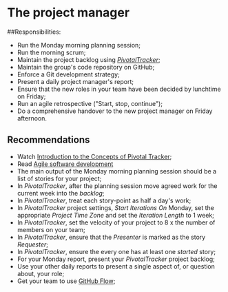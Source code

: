 # The project manager

##Responsibilities:

* Run the Monday morning planning session;
* Run the morning scrum;
* Maintain the project backlog using [*PivotalTracker*](http://www.pivotaltracker.com/);
* Maintain the group's code repository on GitHub;
* Enforce a Git development strategy;
* Present a daily project manager's report;
* Ensure that the new roles in your team have been decided by lunchtime on Friday;
* Run an agile retrospective ("Start, stop, continue");
* Do a comprehensive handover to the new project manager on Friday afternoon.
 
## Recommendations

* Watch [Introduction to the Concepts of Pivotal Tracker](http://youtu.be/bzCZysm5lG8);
* Read [Agile software development](http://en.wikipedia.org/wiki/Agile_software_development)
* The main output of the Monday morning planning session should be a list of stories for your project; 
* In *PivotalTracker*, after the planning session move agreed work for the current week into the *backlog*;  
* In *PivotalTracker*, treat each story-point as half a day's work; 
* In *PivotalTracker* project settings, *Start Iterations On* Monday, set the appropriate *Project Time Zone* and set the *Iteration Length* to 1 week;
* In *PivotalTracker*, set the velocity of your project to 8 x the number of members on your team;
* In *PivotalTracker*, ensure that the *Presenter* is marked as the story *Requester*;
* In *PivotalTracker*, ensure the every one has at least one *started* story;
* For your Monday report, present your *PivotalTracker* project backlog;
* Use your other daily reports to present a single aspect of, or question about, your role;  
* Get your team to use [GitHub Flow](http://scottchacon.com/2011/08/31/github-flow.html);

